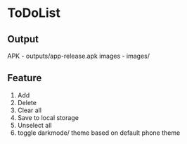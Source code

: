 # ToDoList

## Output

APK - outputs/app-release.apk
images - images/

## Feature

1. Add
2. Delete
3. Clear all
4. Save to local storage
5. Unselect all
6. toggle darkmode/ theme based on default phone theme
